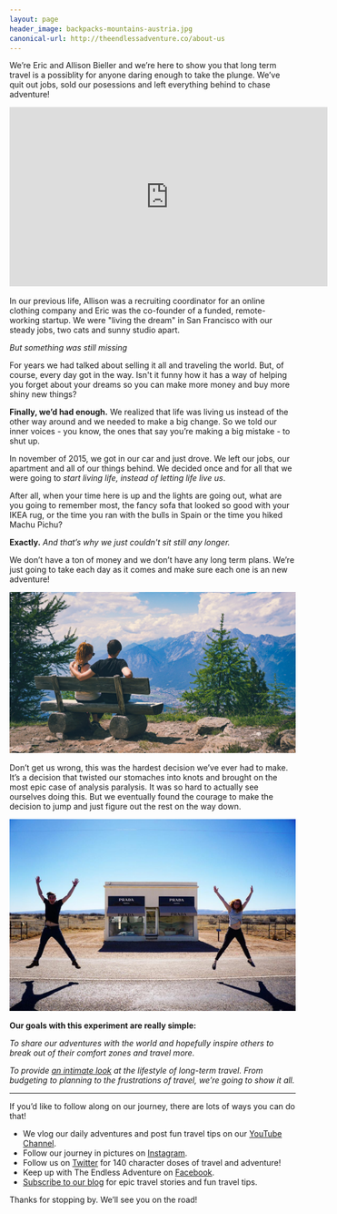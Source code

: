 ```yaml
---
layout: page
header_image: backpacks-mountains-austria.jpg
canonical-url: http://theendlessadventure.co/about-us
---
```


We’re Eric and Allison Bieller and we’re here to show you that long term travel is a possiblity for anyone daring enough to take the plunge. We’ve quit out jobs, sold our posessions and left everything behind to chase adventure!

<iframe width="560" height="315" src="https://www.youtube.com/embed/Qm7a1IA7oQ8" frameborder="0" allowfullscreen></iframe>

In our previous life, Allison was a recruiting coordinator for an online clothing company and Eric was the co-founder of a funded, remote-working startup. We were "living the dream" in San Francisco with our steady jobs, two cats and sunny studio apart.

*But something was still missing*

For years we had talked about selling it all and traveling the world. But, of course, every day got in the way. Isn't it funny how it has a way of helping you forget about your dreams so you can make more money and buy more shiny new things?

**Finally, we’d had enough.** We realized that life was living us instead of the other way around and we needed to make a big change. So we told our inner voices - you know, the ones that say you’re making a big mistake - to shut up.

In november of 2015, we got in our car and just drove. We left our jobs, our apartment and all of our things behind. We decided once and for all that we were going to *start living life, instead of letting life live us*.

After all, when your time here is up and the lights are going out, what are you going to remember most, the fancy sofa that looked so good with your IKEA rug, or the time you ran with the bulls in Spain or the time you hiked Machu Pichu?

**Exactly.** *And that’s why we just couldn't sit still any longer.*

We don’t have a ton of money and we don’t have any long term plans. We’re just going to take each day as it comes and make sure each one is an new adventure!

![prada marfa](/images/uploads/Eric-Ally-Bench-Austria.jpg)

Don’t get us wrong, this was the hardest decision we’ve ever had to make. It’s a decision that twisted our stomaches into knots and brought on the most epic case of analysis paralysis. It was so hard to actually see ourselves doing this. But we eventually found the courage to make the decision to jump and just figure out the rest on the way down.

![prada marfa](/images/uploads/prada-marfa.jpg)

**Our goals with this experiment are really simple:**

*To share our adventures with the world and hopefully inspire others to break out of their comfort zones and travel more.*

*To provide [an intimate look](https://www.youtube.com/c/TheEndlessAdventure) at the lifestyle of long-term travel. From budgeting to planning to the frustrations of travel, we’re going to show it all.*

----

If you’d like to follow along on our journey, there are lots of ways you can do that!

- We vlog our daily adventures and post fun travel tips on our [YouTube Channel](https://www.youtube.com/c/TheEndlessAdventure?sub_confirmation=1).
- Follow our journey in pictures on [Instagram](http://instagram.com/theendlessadventure/).
- Follow us on [Twitter](https://twitter.com/The_Endless_A) for 140 character doses of travel and adventure!
- Keep up with The Endless Adventure on [Facebook](https://www.facebook.com/TheEndlessAdventurers/).
- [Subscribe to our blog](http://conversational.us6.list-manage.com/subscribe?u=f210e827b5997f97a4c359077&id=cbb27cac9e) for epic travel stories and fun travel tips.

Thanks for stopping by. We’ll see you on the road!
